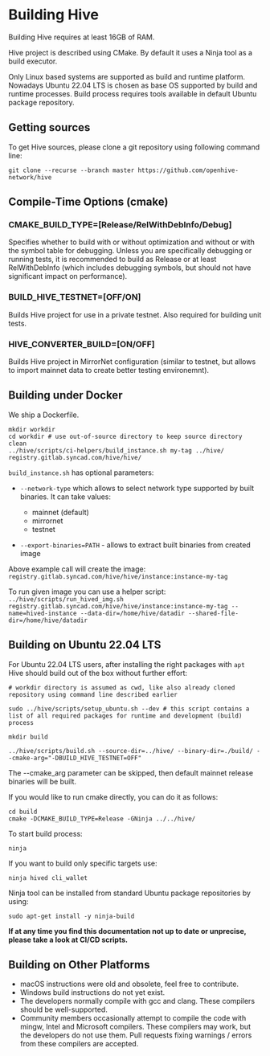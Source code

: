 # Building Hive

Building Hive requires at least 16GB of RAM. 

Hive project is described using CMake. By default it uses a Ninja tool as a build executor.

Only Linux based systems are supported as build and runtime platform. Nowadays Ubuntu 22.04 LTS is chosen as base OS supported by build and runtime processes. Build process requires tools available in default Ubuntu package repository.

## Getting sources

To get Hive sources, please clone a git repository using following command line:

    git clone --recurse --branch master https://github.com/openhive-network/hive

## Compile-Time Options (cmake)

### CMAKE_BUILD_TYPE=[Release/RelWithDebInfo/Debug]

Specifies whether to build with or without optimization and without or with
the symbol table for debugging. Unless you are specifically debugging or
running tests, it is recommended to build as Release or at least RelWithDebInfo (which includes debugging symbols, but should not have significant impact on performance).

### BUILD_HIVE_TESTNET=[OFF/ON]

Builds Hive project for use in a private testnet. Also required for building unit tests.

### HIVE_CONVERTER_BUILD=[ON/OFF]

Builds Hive project in MirrorNet configuration (similar to testnet, but allows to import mainnet data to create better testing environemnt).

## Building under Docker

We ship a Dockerfile.

    mkdir workdir
    cd workdir # use out-of-source directory to keep source directory clean
    ../hive/scripts/ci-helpers/build_instance.sh my-tag ../hive/ registry.gitlab.syncad.com/hive/hive/

`build_instance.sh` has optional parameters:
- `--network-type` which allows to select network type supported by built binaries. It can take values:
    - mainnet (default)
    - mirrornet
    - testnet

- `--export-binaries=PATH` - allows to extract built binaries from created image

Above example call will create the image: `registry.gitlab.syncad.com/hive/hive/instance:instance-my-tag`

To run given image you can use a helper script: `../hive/scripts/run_hived_img.sh registry.gitlab.syncad.com/hive/hive/instance:instance-my-tag --name=hived-instance --data-dir=/home/hive/datadir --shared-file-dir=/home/hive/datadir`

## Building on Ubuntu 22.04 LTS

For Ubuntu 22.04 LTS users, after installing the right packages with `apt` Hive should build out of the box without further effort:

    # workdir directory is assumed as cwd, like also already cloned repository using command line described earlier

    sudo ../hive/scripts/setup_ubuntu.sh --dev # this script contains a list of all required packages for runtime and development (build) process

    mkdir build
    
    ../hive/scripts/build.sh --source-dir=../hive/ --binary-dir=./build/ --cmake-arg="-DBUILD_HIVE_TESTNET=OFF"

The --cmake_arg parameter can be skipped, then default mainnet release binaries will be built.

If you would like to run cmake directly, you can do it as follows:

    cd build
    cmake -DCMAKE_BUILD_TYPE=Release -GNinja ../../hive/

To start build process:

    ninja

If you want to build only specific targets use:

    ninja hived cli_wallet

Ninja tool can be installed from standard Ubuntu package repositories by using:

    sudo apt-get install -y ninja-build

**If at any time you find this documentation not up to date or unprecise, please take a look at CI/CD scripts.**

## Building on Other Platforms
- macOS instructions were old and obsolete, feel free to contribute.
- Windows build instructions do not yet exist.
- The developers normally compile with gcc and clang. These compilers should
  be well-supported.
- Community members occasionally attempt to compile the code with mingw,
  Intel and Microsoft compilers. These compilers may work, but the
  developers do not use them. Pull requests fixing warnings / errors from
  these compilers are accepted.

